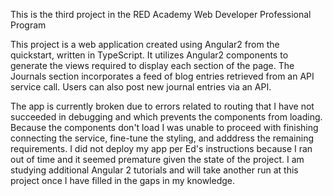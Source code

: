 This is the third project in the RED Academy Web Developer Professional Program

This project is a web application created using Angular2 from the quickstart, written in TypeScript. 
It utilizes Angular2 components to generate the views required to display each section of the page. 
The Journals section incorporates a feed of blog entries retrieved from an API service call.
Users can also post new journal entries via an API.



 The app is currently broken due to errors related to routing that I have not succeeded in debugging and which prevents the components from loading.
 Because the components don't load I was unable to proceed with finishing connecting the service, fine-tune the styling, and adddress the remaining requirements.
 I did not deploy my app per Ed's instructions because I ran out of time and it seemed premature given the state of the project.
 I am studying additional Angular 2 tutorials and will take another run at this project once I have filled in the gaps in my knowledge.
